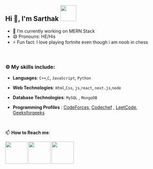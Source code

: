 ## Hi 👋, I'm Sarthak <img src="https://media4.giphy.com/media/PgnpGT8tJsWfNabS8d/giphy.gif" width="50"> 


- 🔭 I’m currently working on MERN Stack
- 😄 Pronouns: HE/His
- ⚡ Fun fact: I love playing fortnite even though i am noob in chess

<br>


### :gear: My skills include:

- **Languages**: `C++`,`C`, `JavaScript`, `Python`

- **Web Technologies**: `Html`,`Css`, `js`,`react`, `next.js`,`node`

- **Database Technologies**: `MySQL` , `MongoDB`


- **Programming Profiles** :  [CodeForces](https://codeforces.com/profile/singhsarthak691), [Codechef](https://www.codechef.com/users/sarthak_singh4) , [LeetCode](https://leetcode.com/singhsarthak691/), [Geeksforgeeks](https://auth.geeksforgeeks.org/user/sarthak_singh1/practice/)


<br>


📫 **How to Reach me**: 
 

<a href="https://www.linkedin.com/in/sarthak-singh-0a8019242/">
  <img align="left" width=70px src="https://img.icons8.com/clouds/100/000000/linkedin.png"/>
</a>
  <a href="https://twitter.com/Sarthak07616266">
  <img align="left" width=70px src="https://i.pinimg.com/originals/2d/56/d9/2d56d904b055625cc83afae9db3b7f57.png"/>
</a>
<a href="mailto:singhsarthak691@gmail.com">
  <img align="left" width=70px src="https://img.icons8.com/clouds/100/000000/gmail.png"/>
</a></br>
<br>
<br>
<br>
<br>


